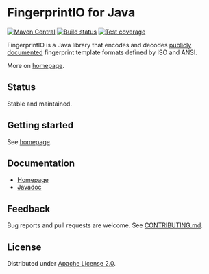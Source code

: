<!--- Generated by scripts/configure.py --->
# FingerprintIO for Java

[![Maven Central](https://img.shields.io/maven-central/v/com.machinezoo.fingerprintio/fingerprintio)](https://search.maven.org/artifact/com.machinezoo.fingerprintio/fingerprintio)
[![Build status](https://github.com/robertvazan/fingerprintio-java/workflows/build/badge.svg)](https://github.com/robertvazan/fingerprintio-java/actions/workflows/build.yml)
[![Test coverage](https://codecov.io/gh/robertvazan/fingerprintio-java/branch/master/graph/badge.svg)](https://codecov.io/gh/robertvazan/fingerprintio-java)

FingerprintIO is a Java library that encodes and decodes [publicly documented](https://templates.machinezoo.com/)
fingerprint template formats defined by ISO and ANSI.

More on [homepage](https://fingerprintio.machinezoo.com/).

## Status

Stable and maintained.

## Getting started

See [homepage](https://fingerprintio.machinezoo.com/).

## Documentation

* [Homepage](https://fingerprintio.machinezoo.com/)
* [Javadoc](https://fingerprintio.machinezoo.com/javadoc/com.machinezoo.fingerprintio/module-summary.html)

## Feedback

Bug reports and pull requests are welcome. See [CONTRIBUTING.md](CONTRIBUTING.md).

## License

Distributed under [Apache License 2.0](LICENSE).
